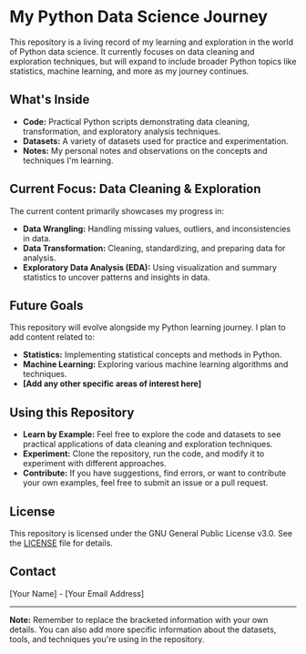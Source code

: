 # My Python Data Science Journey

This repository is a living record of my learning and exploration in the world of Python data science. It currently focuses on data cleaning and exploration techniques, but will expand to include broader Python topics like statistics, machine learning, and more as my journey continues.

## What's Inside

* **Code:** Practical Python scripts demonstrating data cleaning, transformation, and exploratory analysis techniques.
* **Datasets:** A variety of datasets used for practice and experimentation.
* **Notes:** My personal notes and observations on the concepts and techniques I'm learning.

## Current Focus: Data Cleaning & Exploration

The current content primarily showcases my progress in:

* **Data Wrangling:** Handling missing values, outliers, and inconsistencies in data.
* **Data Transformation:** Cleaning, standardizing, and preparing data for analysis.
* **Exploratory Data Analysis (EDA):** Using visualization and summary statistics to uncover patterns and insights in data.

## Future Goals

This repository will evolve alongside my Python learning journey. I plan to add content related to:

* **Statistics:** Implementing statistical concepts and methods in Python.
* **Machine Learning:** Exploring various machine learning algorithms and techniques.
* **[Add any other specific areas of interest here]**

## Using this Repository

* **Learn by Example:** Feel free to explore the code and datasets to see practical applications of data cleaning and exploration techniques.
* **Experiment:** Clone the repository, run the code, and modify it to experiment with different approaches.
* **Contribute:** If you have suggestions, find errors, or want to contribute your own examples, feel free to submit an issue or a pull request.

## License

This repository is licensed under the GNU General Public License v3.0. See the [LICENSE](LICENSE) file for details.

## Contact

[Your Name] - [Your Email Address]

---

**Note:** Remember to replace the bracketed information with your own details. You can also add more specific information about the datasets, tools, and techniques you're using in the repository.
